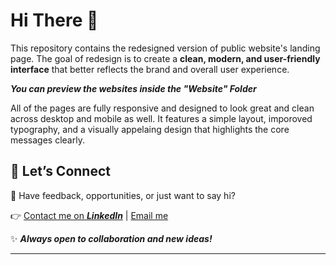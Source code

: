 # Hi There 👋

 This repository contains the redesigned version of public website's landing page. The goal of redesign is to create a **clean, modern, and user-friendly interface** that better reflects the brand and overall user experience.

***You can preview the websites inside the "Website" Folder*** 

All of the pages are fully responsive and designed to look great and clean across desktop and mobile as well. It features a simple layout, imporoved typography, and a visually appelaing design that highlights the core messages clearly.

## 🚀 Let’s Connect

💌 Have feedback, opportunities, or just want to say hi?

👉 [Contact me on ***LinkedIn***](https://www.linkedin.com/in/chirag-kumar-soni)  | [Email me](mailto:chiragksoni0@gmail.com)

✨ ***Always open to collaboration and new ideas!***

---